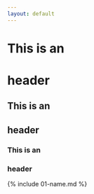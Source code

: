 ```yaml
---
layout: default
---
```

# This is an <h1> header
## This is an <h2> header
### This is an <h3> header
{% include 01-name.md %}

